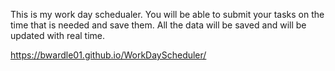 This is my work day schedualer. You will be able to submit your tasks on the time that is needed and save them.
All the data will be saved and will be updated with real time.

https://bwardle01.github.io/WorkDayScheduler/
